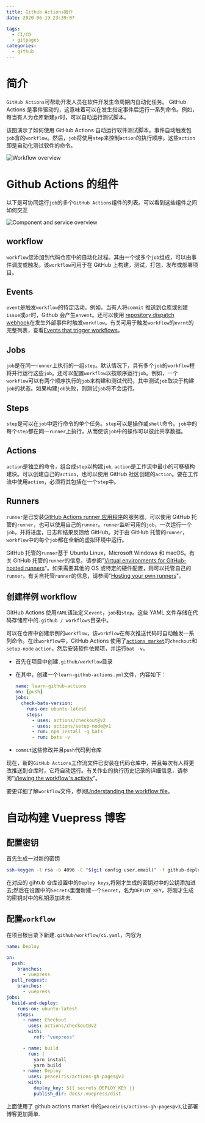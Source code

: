 ```yaml
---
title: Github Actions简介
date: 2020-06-19 23:39:07

tags:
  - CI/CD
  - gitpages
categories:
  - github
---
```


# 简介

`GitHub Actions`可帮助开发人员在软件开发生命周期内自动化任务。 GitHub Actions 是事件驱动的，这意味着可以在发生指定事件后运行一系列命令。例如，每当有人为仓库新建`pr`时，可以自动运行测试脚本。

<!-- more -->

该图演示了如何使用 GitHub Actions 自动运行软件测试脚本。事件自动触发包`job`含的`workflow`。然后，`job`将使用`step`来控制`action`的执行顺序。这些`action`即是自动化测试软件的命令。

![Workflow overview](overview-actions-simple.png)

# Github Actions 的组件

以下是可协同运行`job`的多个`GitHub Actions`组件的列表。可以看到这些组件之间如何交互

![Component and service overview](overview-actions-design.png)

## workflow

`workflow`您添加到代码仓库中的自动化过程。其由一个或多个`job`组成，可以由事件调度或触发。该`workflow`可用于在 GitHub 上构建，测试，打包，发布或部署项目。

## Events

`event`是触发`workflow`的特定活动。例如，当有人将`commit` 推送到仓库或创建`issue`或`pr`时，Github 会产生`envent`。还可以使用 [repository dispatch webhook](https://docs.github.com/en/free-pro-team@latest/rest/reference/repos#create-a-repository-dispatch-event)在发生外部事件时触发`workflow`。有关可用于触发`workflow`的`evrnt`的完整列表，查看[Events that trigger workflows](https://docs.github.com/en/free-pro-team@latest/actions/reference/events-that-trigger-workflows)。

## Jobs

`job`是在同一`runner`上执行的一组`step`。默认情况下，具有多个`job`的`workflow`程将并行运行这些`job`。还可以配置`workflow`以按顺序运行`job`。例如，一个`workflow`可以有两个顺序执行的`job`来构建和测试代码，其中测试`job`取决于构建`job`的状态。如果构建`job`失败，则测试`job`将不会运行。

## Steps

`step`是可以在`job`中运行命令的单个任务。`step`可以是操作或`shell`命令。`job`中的每个`step`都在同一`runner`上执行，从而使该`job`中的操作可以彼此共享数据。

## Actions

`action`是独立的命令，组合成`step`以构建`job`, `action`是工作流中最小的可移植构建块。可以创建自己的`action`，也可以使用 GitHub 社区创建的`action`。要在工作流中使用`action`，必须将其包括在一个`step`中。

## Runners

`runner`是已安装[GitHub Actions runner 应用程序](https://github.com/actions/runner)的服务器。可以使用 GitHub 托管的`runner`，也可以使用自己的`runner`。`runner`监听可用的`job`，一次运行一个`job`，并将进度，日志和结果反馈给 GitHub。对于由 GitHub 托管的`runner`，`workflow`中的每个`job`都在全新的虚拟环境中运行。

GitHub 托管的`runner`基于 Ubuntu Linux，Microsoft Windows 和 macOS。有关 GitHub 托管的`runner`的信息，请参阅"[Virtual environments for GitHub-hosted runners](https://docs.github.com/en/free-pro-team@latest/actions/reference/virtual-environments-for-github-hosted-runners)"。如果需要其他的 OS 或特定的硬件配置，则可以托管自己的`runner`。有关自托管`runner`的信息，请参阅"[Hosting your own runners](https://docs.github.com/en/free-pro-team@latest/actions/hosting-your-own-runners)"。

## 创建样例 workflow

GitHub Actions 使用`YAML`语法定义`event`，`job`和`step`。这些 YAML 文件存储在代码存储库中的`.github / workflows`目录中。

可以在仓库中创建示例的`workflow`，该`workflow`在每次推送代码时自动触发一系列命令。在此`workflow`中，GitHub Actions 使用了[`actions market`](https://github.com/marketplace?type=actions)的`checkout`和`setup-node` `action`，然后安装软件依赖项，并运行`bat -v`。

- 首先在项目中创建`.github/workflow`目录

- 在其中，创建一个`learn-github-actions.yml`文件，内容如下：

  ```yaml
  name: learn-github-actions
  on: [push]
  jobs:
    check-bats-version:
      runs-on: ubuntu-latest
      steps:
        - uses: actions/checkout@v2
        - uses: actions/setup-node@v1
        - run: npm install -g bats
        - run: bats -v
  ```

- `commit`这些修改并且`push`代码到仓库

现在，新的`GitHub Actions`工作流文件已安装在代码仓库中，并且每次有人将更改推送到仓库时，它将自动运行。有关作业的执行历史记录的详细信息，请参阅"[Viewing the workflow's activity](https://docs.github.com/en/free-pro-team@latest/actions/learn-github-actions/introduction-to-github-actions#viewing-the-jobs-activity)"。

要更详细了解`workflow`文件，参阅[Understanding the workflow file](https://docs.github.com/en/free-pro-team@latest/actions/learn-github-actions/introduction-to-github-actions#understanding-the-workflow-file)。

# 自动构建 Vuepress 博客

## 配置密钥

首先生成一对新的密钥

```bash
ssh-keygen -t rsa -b 4096 -C "$(git config user.email)" -f github-deploy-key -N ""
```

在对应的 gihtub 仓库设置中的`Deploy keys`,将刚才生成的密钥对中的公钥添加进去;然后在设置中的`Secrets`里面新建一个`Secret`，名为`DEPLOY_KEY`，将刚才生成的密钥对中的私钥添加进去.

## 配置`workflow`

在项目根目录下新建`.github/workflow/ci.yaml`，内容为

```yaml
name: Deploy

on:
  push:
    branches:
      - vuepress
  pull_request:
    branches:
      - vuepress
jobs:
  build-and-deploy:
    runs-on: ubuntu-latest
    steps:
      - name: Checkout
        uses: actions/checkout@v2
        with:
          ref: "vuepress"

      - name: build
        run: |
          yarn install
          yarn build
      - name: Deploy
        uses: peaceiris/actions-gh-pages@v3
        with:
          deploy_key: ${{ secrets.DEPLOY_KEY }}
          publish_dir: docs/.vuepress/dist
```

上面使用了 github actions market 中的`peaceiris/actions-gh-pages@v3`,让部署博客更加简单.
